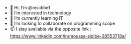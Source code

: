 - 👋 Hi, I’m @msidibe1
- 👀 I’m interested in technology
- 🌱 I’m currently learning IT
- 💞️ I’m looking to collaborate on programming scope
- 📫 I stay available via the opposite link :  https://www.linkedin.com/in/moussa-sidibe-38553718a/

<!---
msidibe1/msidibe1 is a ✨ special ✨ repository because its `README.md` (this file) appears on your GitHub profile.
You can click the Preview link to take a look at your changes.
--->
